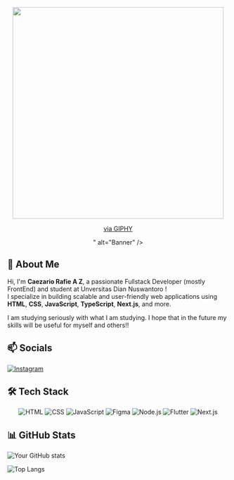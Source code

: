 <div align="center">
  <img src="<iframe src="https://giphy.com/embed/Wsju5zAb5kcOfxJV9i" width="480" height="480" style="" frameBorder="0" class="giphy-embed" allowFullScreen></iframe><p><a href="https://giphy.com/gifs/keyboard-admin-prtg-Wsju5zAb5kcOfxJV9i">via GIPHY</a></p>" alt="Banner" />
</div>

## 👋 About Me
Hi, I'm **Caezario Rafie A Z**, a passionate Fullstack Developer (mostly FrontEnd) and student at Unversitas Dian Nuswantoro !  
I specialize in building scalable and user-friendly web applications using **HTML**, **CSS**, **JavaScript**, **TypeScript**, **Next.js**, and more.

I am studying seriously with what I am studying. I hope that in the future my skills will be useful for myself and others!!

## 📫 Socials
[![Instagram](https://img.shields.io/badge/-Instagram-E4405F?style=for-the-badge&logo=instagram&logoColor=white)](https://instagram.com/caezario.raz)

## 🛠 Tech Stack
<div align="center">
  <img src="https://img.shields.io/badge/HTML-E34F26?style=for-the-badge&logo=html5&logoColor=white" alt="HTML" />
  <img src="https://img.shields.io/badge/CSS-1572B6?style=for-the-badge&logo=css3&logoColor=white" alt="CSS" />
  <img src="https://img.shields.io/badge/JavaScript-F7DF1E?style=for-the-badge&logo=javascript&logoColor=black" alt="JavaScript" />
  <img src="https://img.shields.io/badge/Figma-F24E1E?style=for-the-badge&logo=figma&logoColor=white" alt="Figma" />
  <img src="https://img.shields.io/badge/Node.js-43853D?style=for-the-badge&logo=node.js&logoColor=white" alt="Node.js" />
  <img src="https://img.shields.io/badge/Flutter-02569B?style=for-the-badge&logo=flutter&logoColor=white" alt="Flutter" />
  <img src="https://img.shields.io/badge/Next.js-000000?style=for-the-badge&logo=nextdotjs&logoColor=white" alt="Next.js" />
</div>

## 📊 GitHub Stats
![Your GitHub stats](https://github-readme-stats.vercel.app/api?username=yourusername&show_icons=true&theme=radical)

![Top Langs](https://github-readme-stats.vercel.app/api/top-langs/?username=yourusername&layout=compact&theme=radical)
